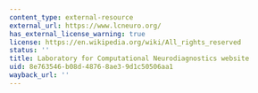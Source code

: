 ```yaml
---
content_type: external-resource
external_url: https://www.lcneuro.org/
has_external_license_warning: true
license: https://en.wikipedia.org/wiki/All_rights_reserved
status: ''
title: Laboratory for Computational Neurodiagnostics website
uid: 8e763546-b08d-4876-8ae3-9d1c50506aa1
wayback_url: ''
---
```

